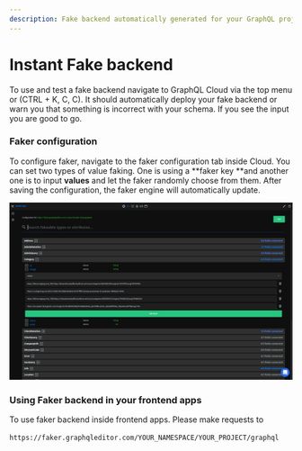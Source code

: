 ```yaml
---
description: Fake backend automatically generated for your GraphQL project
---
```


# Instant Fake backend

To use and test a fake backend navigate to GraphQL Cloud via the top menu or (CTRL + K, C, C). It should automatically deploy your fake backend or warn you that something is incorrect with your schema. If you see the input you are good to go.

### Faker configuration

To configure faker, navigate to the faker configuration tab inside Cloud. You can set two types of value faking. One is using a **faker key **and another one is to input **values** and let the faker randomly choose from them. After saving the configuration, the faker engine will automatically update.

![](<../../.gitbook/assets/image (6).png>)

### Using Faker backend in your frontend apps

To use faker backend inside frontend apps. Please make requests to&#x20;

`https://faker.graphqleditor.com/YOUR_NAMESPACE/YOUR_PROJECT/graphql`
